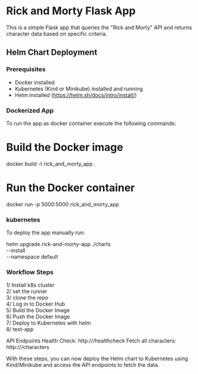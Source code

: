 # Rick and Morty Flask App

This is a simple Flask app that queries the "Rick and Morty" API and returns character data based on specific criteria.

## Helm Chart Deployment

### Prerequisites

- Docker installed
- Kubernetes (Kind or Minikube) installed and running
- Helm installed (https://helm.sh/docs/intro/install/)

### Dockerized App ##
To run the app as docker container execute the following commands: <br>
# Build the Docker image <br>
docker build -t rick_and_morty_app .

# Run the Docker container <br>
docker run -p 5000:5000 rick_and_morty_app

### kubernetes ###
To deploy the app manually run: 

helm upgrade rick-and-morty-app ./charts \
          --install \
          --namespace default



### Workflow Steps

1/ Install k8s cluster <br>
2/ set the runner <br>
3/ clone the repo <br> 
4/ Log in to Docker Hub <br>
5/ Build the Docker Image <br>
6/ Push the Docker Image <br>
7/ Deploy to Kubernetes with helm <br>
8/ test-app


API Endpoints
Health Check: http://<minikube-ip>/healthcheck
Fetch all characters: http://<minikube-ip>/characters

With these steps, you can now deploy the Helm chart to Kubernetes using Kind/Minikube and access the API endpoints to fetch the data.

